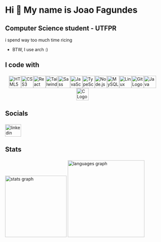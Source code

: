 Hi 👋 My name is Joao Fagundes
==============================

Computer Science student - UTFPR
------------------------

i spend way too much time ricing
*    BTW, I use arch :)


<h2 align="left">I code with</h2>

###
<div style="display: flex; flex-wrap: wrap; gap: 20; justify-content: center;">
  <img src="https://cdn.jsdelivr.net/gh/devicons/devicon/icons/html5/html5-original.svg" height="40" width="40" alt="HTML5 Logo">
  <img src="https://cdn.jsdelivr.net/gh/devicons/devicon/icons/css3/css3-original.svg" height="40" width="40" alt="CSS3 Logo">
  <img src="https://cdn.jsdelivr.net/gh/devicons/devicon/icons/react/react-original.svg" height="40" width="40" alt="React Logo">
  <img src="https://cdn.jsdelivr.net/gh/devicons/devicon/icons/tailwindcss/tailwindcss-original-wordmark.svg" height="40" width="40" alt="Tailwind CSS Logo">
  <img src="https://cdn.jsdelivr.net/gh/devicons/devicon/icons/sass/sass-original.svg" height="40" width="40" alt="Sass Logo">
  <img src="https://cdn.jsdelivr.net/gh/devicons/devicon/icons/javascript/javascript-original.svg" height="40" width="40" alt="JavaScript Logo">
  <img src="https://cdn.jsdelivr.net/gh/devicons/devicon/icons/typescript/typescript-original.svg" height="40" width="40" alt="TypeScript Logo">
  <img src="https://cdn.jsdelivr.net/gh/devicons/devicon/icons/nodejs/nodejs-original.svg" height="40" width="40" alt="Node.js Logo">
  <img src="https://cdn.jsdelivr.net/gh/devicons/devicon/icons/mysql/mysql-original.svg" height="40" width="40" alt="MySQL Logo">
  <img src="https://cdn.jsdelivr.net/gh/devicons/devicon/icons/linux/linux-original.svg" height="40" width="40" alt="Linux Logo">
  <img src="https://cdn.jsdelivr.net/gh/devicons/devicon/icons/git/git-original.svg" height="40" width="40" alt="Git Logo">
  <img src="https://cdn.jsdelivr.net/gh/devicons/devicon/icons/java/java-original.svg" height="40" width="40" alt="Java Logo">
  <img src="https://cdn.jsdelivr.net/gh/devicons/devicon/icons/c/c-original.svg" height="40" width="40" alt="C Logo">
</div>




###

###

###

###

<h2 align="left">Socials</h2>

###

<div align="left">
  <a href="https://www.linkedin.com/in/joao-fagundes-5b6657222/" target="_blank">
    <img src="https://raw.githubusercontent.com/maurodesouza/profile-readme-generator/master/src/assets/icons/social/linkedin/default.svg" width="52" height="40" alt="linkedin logo"  />
  </a>
</div>

###

<h2 align="left">Stats</h2>

###

<div align="left">
  <img src="https://github-readme-stats.vercel.app/api?hide_title=false&hide_rank=false&show_icons=true&include_all_commits=true&count_private=true&disable_animations=false&theme=cobalt&locale=en&hide_border=false&username=joaoFagundesL" height="200" alt="stats graph"  />
  <img src="https://github-readme-stats.vercel.app/api/top-langs?locale=en&hide_title=false&layout=compact&card_width=320&langs_count=20&theme=cobalt&hide_border=false&username=joaoFagundesL" height="250" alt="languages graph"  />
</div>

###
